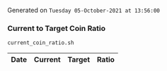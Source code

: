 Generated on `Tuesday 05-October-2021 at 13:56:00`

### Current to Target Coin Ratio
`current_coin_ratio.sh`

Date|Current|Target|Ratio
---|---|---|---
